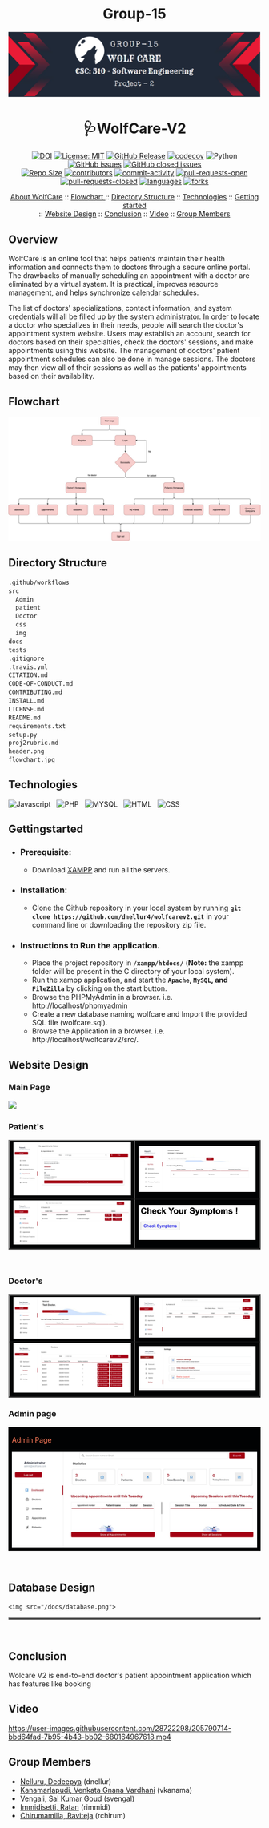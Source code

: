 
<h1 align="center"> Group-15 </h1>

<p align="center"><img src="/header.png"></p>
<h1 align="center"> 🩺WolfCare-V2 </h1>

<div align="center">

[![DOI](https://zenodo.org/badge/573536951.svg)](https://zenodo.org/badge/latestdoi/573536951)
[![License: MIT](https://img.shields.io/badge/License-MIT-yellow.svg)](https://github.com/dnellur4/wolfcarev2/blob/main/LICENSE.md)
[![GitHub Release](https://img.shields.io/github/release/dnellur4/wolfcarev2)](https://github.com/dnellur4/wolfcarev2/releases)
[![codecov](https://codecov.io/gh/dnellur4/wolfcarev2/branch/main/graph/badge.svg?token=6BKPfdxYKY)](https://codecov.io/gh/dnellur4/wolfcarev2)
![Python](https://img.shields.io/badge/python-v3.8+-yellow.svg)
[![GitHub issues](https://img.shields.io/github/issues/dnellur4/wolfcarev2)](https://github.com/dnellur4/wolfcarev2/issues?q=is%3Aissue+is%3Aopen)
[![GitHub closed issues](https://img.shields.io/github/issues-closed/dnellur4/wolfcarev2)](https://github.com/dnellur4/wolfcarev2/issues?q=is%3Aissue+is%3Aclosed)
  </br>
[![Repo Size](https://img.shields.io/github/repo-size/dnellur4/wolfcarev2?color=brightgreen)](https://github.com/dnellur4/wolfcarev2.git)
[![contributors](https://img.shields.io/github/contributors/dnellur4/wolfcarev2)](https://github.com/dnellur4/wolfcarev2/graphs/contributors)
[![commit-activity](https://img.shields.io/github/commit-activity/w/dnellur4/wolfcarev2?color=blue)](https://github.com/dnellur4/wolfcarev2/graphs/commit-activity)
[![pull-requests-open](https://img.shields.io/github/issues-pr/dnellur4/wolfcarev2?color=yellow)](https://github.com/dnellur4/wolfcarev2/pulls)
[![pull-requests-closed](https://img.shields.io/github/issues-pr-closed/dnellur4/wolfcarev2?color=green)](https://github.com/dnellur4/wolfcarev2/pulls?q=is%3Apr+is%3Aclosed)
[![languages](https://img.shields.io/github/languages/count/dnellur4/wolfcarev2)](https://github.com/dnellur4/wolfcarev2)
[![forks](https://img.shields.io/github/forks/dnellur4/wolfcarev2?style=social)](https://github.com/dnellur4/wolfcarev2/network/members)

</div>


<p align="center">
  <a href="#overview">About WolfCare</a>
  ::
  <a href="#flowchart">Flowchart </a> 
  ::
  <a href="#directory-structure">Directory Structure</a>
  ::
  <a href="#technologies">Technologies</a>
  ::
  <a href="#gettingstarted">Getting started</a> </br>
  ::
  <a href="#website-design">Website Design</a>
  ::
  <a href="#conclusion">Conclusion</a>
  ::
  <a href="#video">Video</a>
  ::
  <a href="#group-members">Group Members</a>
  
</p>

## Overview
<p>WolfCare is an online tool that helps patients maintain their health information and connects them to doctors through a secure online portal. The drawbacks of manually scheduling an appointment with a doctor are eliminated by a virtual system. It is practical, improves resource management, and helps synchronize calendar schedules.</p>
<p>
The list of doctors' specializations, contact information, and system credentials will all be filled up by the system administrator. In order to locate a doctor who specializes in their needs, people will search the doctor's appointment system website. Users may establish an account, search for doctors based on their specialties, check the doctors' sessions, and make appointments using this website. The management of doctors' patient appointment schedules can also be done in manage sessions. The doctors may then view all of their sessions as well as the patients' appointments based on their availability.</p>

    
## Flowchart

<p align="center"><img src="/flowchart.jpg"></p>

## Directory Structure 
```txt
.github/workflows
src
  Admin
  patient
  Doctor
  css
  img
docs
tests
.gitignore
.travis.yml
CITATION.md 
CODE-OF-CONDUCT.md
CONTRIBUTING.md
INSTALL.md
LICENSE.md
README.md
requirements.txt
setup.py 
proj2rubric.md
header.png
flowchart.jpg
```
## Technologies

![Javascript](https://img.shields.io/badge/javascript-%2320232a.svg?style=for-the-badge&logo=javascript&logoColor=%2361DAFB) &nbsp; ![PHP](https://img.shields.io/badge/php-%2320232a.svg?style=for-the-badge&logo=php&logoColor=%2361DAFB) &nbsp; ![MYSQL](https://img.shields.io/badge/mysql-%2320232a.svg?style=for-the-badge&logo=mysql&logoColor=%2361DAFB) &nbsp; ![HTML](https://img.shields.io/badge/html-%2320232a.svg?style=for-the-badge&logo=html&logoColor=%2361DAFB) &nbsp; ![CSS](https://img.shields.io/badge/css-%2320232a.svg?style=for-the-badge&logo=css&logoColor=%2361DAFB)
<br>
## Gettingstarted


  - ### Prerequisite:
      - Download [XAMPP](https://sourceforge.net/projects/xampp/files/XAMPP%20Mac%20OS%20X/8.0.6/) and run all the servers.

   - ### Installation:
     -  Clone the Github repository in your local system by running **`git clone https://github.com/dnellur4/wolfcarev2.git`** in your command line or downloading the repository zip file.
   - ### Instructions to Run the application.
     -  Place the project repository in **`/xampp/htdocs/`** (**Note:** the xampp folder will be present in the C directory of your local system).
     -  Run the xampp application, and start the **`Apache`, `MySQL`, and `FileZilla`** by clicking on the start button.
     -  Browse the PHPMyAdmin in a browser. i.e. http://localhost/phpmyadmin
     -  Create a new database naming wolfcare and Import the provided SQL file (wolfcare.sql).
     -  Browse the Application in a browser. i.e. http://localhost/wolfcarev2/src/.

## Website Design

<table border="2" bordercolorlight="#b9dcff" bordercolordark="#006fdd">

  <thead>  
    <h3 id ="design"> Main Page</h3>
    <img src="/images/main.png">
  </thead>
  <h3 id ="design"> Patient's</h3>
  <tr style="background: #010203;"> 
    <td colspan = "2">
        <img src="/docs/patient1.jpeg">    
     </td>
     <td colspan = "2">
        <img src="/docs/patient2.jpeg">    
     </td>
  </tr>
   <tr style="background: #010203;"> 
    <td colspan = "2">
        <img src="/docs/patient3.jpeg">  
     </td>
     <td colspan = "2"> 
        <img src="/docs/patient4.png">
    </td>
  </tr>
  </table>
<br>
<h3 id ="design"> Doctor's</h3>
  <table border="2" bordercolorlight="#b9dcff" bordercolordark="#006fdd">
  <tr style="background: #010203;"> 
    <td colspan = "2">
        <img src="/docs/doctor1.jpeg" >    
     </td>
     <td colspan = "2">
        <img src="/docs/doctor2.jpeg">    
     </td>
  </tr>
   <tr style="background: #010203;"> 
    <td colspan = "2">
       <img src="/docs/doctor3.jpeg">   
     </td>
     <td colspan = "2"> 
        <img src="/docs/doctor4.png"> 
    </td>
  </tr>
  </table>
  <table>
 <h3 id ="design"> Admin page</h3>
  <tr style="background: #010203;"> 
      <td colspan = "2">
      <p style="color: #FF7A59"> Admin Page </p>  
        <img src="/docs/admin1.jpeg">    
     </td>
   </table>
<br>

<h2 id = "db"> Database Design </h2>

<table border="2" bordercolorlight="#b9dcff" bordercolordark="#006fdd">

    <img src="/docs/database.png">
  
  </table>
<br>

## Conclusion
<p>Wolcare V2 is end-to-end doctor's patient appointment application which has features like booking </p>

## Video


https://user-images.githubusercontent.com/28722298/205790714-bbd64fad-7b95-4b43-bb02-680164967618.mp4



## Group Members ##
  - [Nelluru, Dedeepya](mailto:dnellur@ncsu.edu?) (dnellur)
  - [Kanamarlapudi, Venkata Gnana Vardhani](mailto:vkanama@ncsu.edu?) (vkanama)
  - [Vengali, Sai Kumar Goud](mailto:svengal@ncsu.edu?) (svengal)
  - [Immidisetti, Ratan](mailto:rimmidi@ncsu.edu?) (rimmidi)
  - [Chirumamilla, Raviteja](mailto:rchirum@ncsu.edu?) (rchirum)
